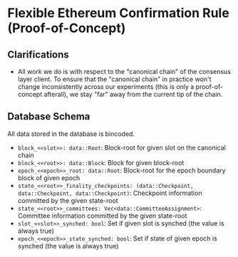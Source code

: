 # Flexible Ethereum Confirmation Rule (Proof-of-Concept)

## Clarifications

- All work we do is with respect to the "canonical chain" of the consensus layer client. To ensure that the "canonical chain" in practice won't change inconsistently across our experiments (this is only a proof-of-concept afterall), we stay "far" away from the current tip of the chain.

## Database Schema

All data stored in the database is bincoded.
- `block_<<slot>>: data::Root`: Block-root for given slot on the canonical chain
- `block_<<root>>: data::Block`: Block for given block-root
- `epoch_<<epoch>>_root: data::Root`: Block-root for the epoch boundary block of given epoch
- `state_<<root>>_finality_checkpoints: (data::Checkpoint, data::Checkpoint, data::Checkpoint)`: Checkpoint information committed by the given state-root
- `state_<<root>>_committees: Vec<data::CommitteeAssignment>`: Committee information committed by the given state-root
- `slot_<<slot>>_synched: bool`: Set if given slot is synched (the value is always true) 
- `epoch_<<epoch>>_state_synched: bool`: Set if state of given epoch is synched (the value is always true) 
